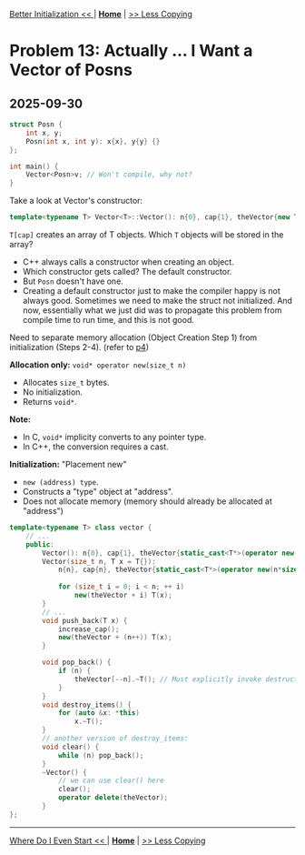 [Better Initialization << ](./problem_12.md) | [**Home**](../README.md) | [>> Less Copying](./problem_14.md) 

# Problem 13: Actually ... I Want a Vector of Posns
## **2025-09-30**

```C++
struct Posn {
    int x, y;
    Posn(int x, int y): x{x}, y{y} {}
};

int main() {
    Vector<Posn>v; // Won't compile, why not?
}
```

Take a look at Vector's constructor:

```C++
template<typename T> Vector<T>::Vector(): n{0}, cap{1}, theVector{new T[cap]} {}
```

`T[cap]` creates an array of T objects. Which `T` objects will be stored in the array?
- C++ always calls a constructor when creating an object.
- Which constructor gets called? The default constructor.
- But `Posn` doesn't have one.
- Creating a default constructor just to make the compiler happy is not always good. Sometimes we need to make the struct not initialized. And now, essentially what we just did was to propagate this problem from compile time to run time, and this is not good.

Need to separate memory allocation (Object Creation Step 1) from initialization (Steps 2-4). (refer to [p4](./problem_4.md))

**Allocation only:** `void* operator new(size_t n)`
- Allocates `size_t` bytes.
- No initialization.
- Returns `void*`.

**Note:** 
- In C, `void*` implicity converts to any pointer type.
- In C++, the conversion requires a cast.

**Initialization:** "Placement new"
- `new (address) type`.
- Constructs a "type" object at "address".
- Does not allocate memory (memory should already be allocated at "address")

```C++
template<typename T> class vector {
    // ...
    public:
        Vector(): n{0}, cap{1}, theVector{static_cast<T*>(operator new(sizeof(T)))} {}
        Vector(size_t n, T x = T{}):
            n{n}, cap{n}, theVector{static_cast<T*>(operator new(n*sizeof(T)))} {
            
            for (size_t i = 0; i < n; ++ i)
                new(theVector + i) T(x);
        }
        // ...
        void push_back(T x) {
            increase_cap();
            new(theVector + (n++)) T(x);
        }

        void pop_back() {
            if (n) {
                theVector[--n].~T(); // Must explicitly invoke destructor
            }
        }
        void destroy_items() {
            for (auto &x: *this)
                x.~T();
        }
        // another version of destroy_items:
        void clear() {
            while (n) pop_back();
        }
        ~Vector() {
            // we can use clear() here
            clear();
            operator delete(theVector);
        }
};
```

---
[Where Do I Even Start << ](./problem_12.md) | [**Home**](../README.md) | [>> Less Copying](./problem_14.md) 